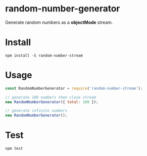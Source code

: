 # random-number-generator
Generate random numbers as a <b>objectMode</b> stream.

# Install
`npm install -S random-number-stream`

# Usage
```js
const RandomNumberGenerator = require('random-number-stream');

// generate 100 numbers then close stream
new RandomNumberGenerator({ total: 100 });

// generate infinite numbers
new RandomNumberGenerator();
```

# Test
`npm test`